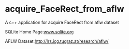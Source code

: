 # acquire_FaceRect_from_aflw
A c++ application for acquire FaceRect from aflw dataset

SQLite Home Page:www.sqlite.org

AFLW Dataset:http://lrs.icg.tugraz.at/research/aflw/
